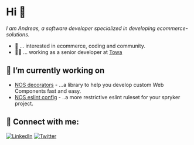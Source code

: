 # Hi 👋
_I am Andreas, a software developer specialized in developing ecommerce-solutions._

- 👀 ... interested in ecommerce, coding and community.
- 👨‍💻 ... working as a senior developer at [Towa](https://www.towa-digital.com/)

## 🔭 I’m currently working on
- [NOS decorators](https://github.com/project-nos/decorators) - ...a library to help you develop custom Web Components fast and easy.
- [NOS eslint config](https://github.com/project-nos/eslint-config) - ..a more restrictive eslint ruleset for your spryker project.

## 🤝 Connect with me:

[![LinkedIn](https://img.shields.io/badge/LinkedIn-0077B5?style=for-the-badge&logo=linkedin&logoColor=white)](https://at.linkedin.com/in/andreas-penz-4549811a2)
[![Twitter](https://img.shields.io/badge/Twitter-1DA1F2?style=for-the-badge&logo=twitter&logoColor=white)](https://twitter.com/@andraspenz)

